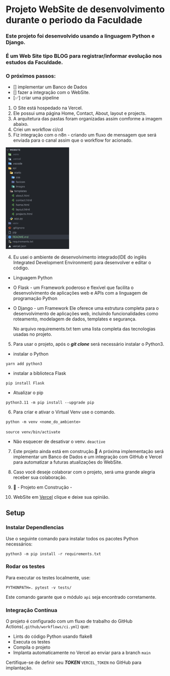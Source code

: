 # Projeto WebSite de desenvolvimento durante o periodo da Faculdade

### Este projeto foi desenvolvido usando a linguagem Python e Django.

### É um Web Site tipo BLOG para registrar/informar evolução nos estudos da Faculdade.

### O próximos passos:

- [] implementar um Banco de Dados
- [] fazer a integração com o WebSite.
- [✅] criar uma pipeline

1. O Site está hospedado na Vercel.
2. Ele possui uma página Home, Contact, About, layout e projects.
3. A arquitetura das pastas foram organizadas assim comforme a imagem abaixo.
4. Criei um workflow ci/cd
5. Fiz integração com o n8n - criando um fluxo de mensagem que será enviada para o canal assim que o workflow for acionado.

<div align="center"> </div>
  <p float="left">
    <img src="api/static/images/Screenshot 2023-08-15 at 17.37.09.png" width="200" />
  </p>

4. Eu usei o ambiente de desenvolvimento integrado(IDE do inglês Integrated Development Environment) para desenvolver e editar o código.
- Linguagem Python
- O Flask - um Framework poderoso e flexível que facilita o desenvolvimento de aplicações web e APIs com a linguagem de programação Python
- O Django - um Framework Ele oferece uma estrutura completa para o desenvolvimento de aplicações web, incluindo funcionalidades como roteamento, modelagem de dados, templates e segurança.

   No arquivo requirements.txt tem uma lista completa das tecnologias usadas no projeto.

5. Para usar o projeto, após o **_git clone_** será necessário instalar o Python3.

- instalar o Python

```
yarn add python3
```

- instalar a biblioteca Flask

```
pip install Flask
```

- Atualizar o pip

```
python3.11 -m pip install --upgrade pip
```

6. Para criar e ativar o Virtual Venv use o comando.

```
python -m venv <nome_do_ambiente>

source venv/bin/activate

```

- Não esquecer de desativar o venv. `deactive`

7. Este projeto ainda está em construção.🚧 A próxima implementação será implementar um Banco de Dados e um integração com GitHub e Vercel para automatizar a futuras atualizações do WebSite.

8. Caso você deseje colaborar com o projeto, será uma grande alegria receber sua colaboração.

9. 🚧 - Projeto em Construção -

10. WebSite em [Vercel](https://website-red-eight.vercel.app/) clique e deixe sua opinião.

## Setup

### Instalar DependIencias

Use o seguinte comando para instalar todos os pacotes Python necessários:

```
python3 -m pip install -r requirements.txt
```

### Rodar os testes

Para executar os testes localmente, use:

```
PYTHONPATH=. pytest -v tests/
```

Este comando garante que o módulo `api` seja encontrado corretamente.

### Integração Contínua

O projeto é configurado com um fluxo de trabalho do GitHub Actions(`.github/workflows/ci.yml`) que:

- Lints do código Python usando flake8
- Executa os testes
- Compila o projeto
- Implanta automaticamente no Vercel ao enviar para a branch `main`


Certifique-se de definir seu ***TOKEN*** `VERCEL_TOKEN` no GitHub para implantação.
